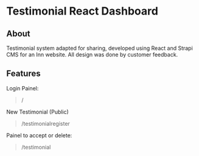 # Testimonial React Dashboard

## About
Testimonial system adapted for sharing, developed using React and Strapi CMS for an Inn website.
All design was done by customer feedback.

## Features
Login Painel:
> /

New Testimonial (Public)
> /testimonialregister

Painel to accept or delete:
> /testimonial
